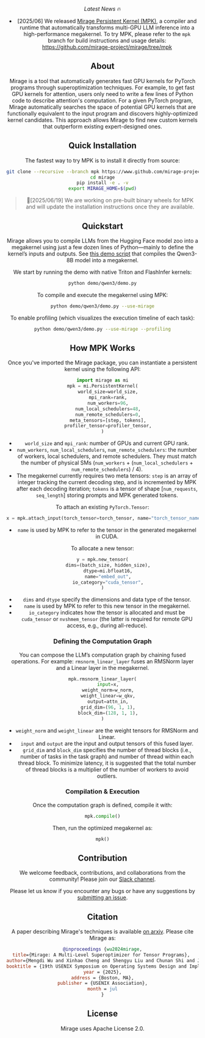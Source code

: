 <div align="center">

*Latest News* 🔥
* [2025/06] We released [Mirage Persistent Kernel (MPK)](https://github.com/mirage-project/mirage/tree/mpk), a compiler and runtime that automatically transforms multi-GPU LLM inference into a high-performance megakernel. To try MPK, please refer to the `mpk` branch for build instructions and usage details: https://github.com/mirage-project/mirage/tree/mpk

## About
Mirage is a tool that automatically generates fast GPU kernels for PyTorch programs through superoptimization techniques. For example, to get fast GPU kernels for attention, users only need to write a few lines of Python code to describe attention's computation. For a given PyTorch program, Mirage automatically searches the space of potential GPU kernels that are functionally equivalent to the input program and discovers highly-optimized kernel candidates. This approach allows Mirage to find new custom kernels that outperform existing expert-designed ones.

## Quick Installation

The fastest way to try MPK is to install it directly from source:
```bash
git clone --recursive --branch mpk https://www.github.com/mirage-project/mirage
cd mirage
pip install -e . -v
export MIRAGE_HOME=$(pwd)
```

> 🔧[2025/06/19] We are working on pre-built binary wheels for MPK and will update the installation instructions once they are available.

## Quickstart
Mirage allows you to compile LLMs from the Hugging Face model zoo into a megakernel using just a few dozen lines of Python—mainly to define the kernel’s inputs and outputs. See [this demo script](https://github.com/mirage-project/mirage/blob/mpk/demo/qwen3/demo.py) that compiles the Qwen3-8B model into a megakernel.

We start by running the demo with native Triton and FlashInfer kernels:
```bash
python demo/qwen3/demo.py
```

To compile and execute the megakernel using MPK:
```bash
python demo/qwen3/demo.py --use-mirage
```

To enable profiling (which visualizes the execution timeline of each task):
```bash
python demo/qwen3/demo.py --use-mirage --profiling
```

## How MPK Works
Once you've imported the Mirage package, you can instantiate a persistent kernel using the following API:
```python
import mirage as mi
mpk = mi.PersistentKernel(
    world_size=world_size,
    mpi_rank=rank,
    num_workers=96,
    num_local_schedulers=48,
    num_remote_schedulers=0,
    meta_tensors=[step, tokens],
    profiler_tensor=profiler_tensor,
)
```
* `world_size` and `mpi_rank`: number of GPUs and current GPU rank.
* `num_workers`, `num_local_schedulers`, `num_remote_schedulers`: the number of workers, local schedulers, and remote schedulers. They must match the number of physical SMs (`num_workers` + (`num_local_schedulers` + `num_remote_schedulers`) / 4).
* The megakernel currently requires two meta tensors: `step` is an array of integer tracking the current decoding step, and is incremented by MPK after each decoding iteration; `tokens` is a tensor of shape [`num_requests`, `seq_length`] storing prompts and MPK generated tokens.

To attach an existing `PyTorch.Tensor`:
```python
x = mpk.attach_input(torch_tensor=torch_tensor, name="torch_tensor_name")
```
* `name` is used by MPK to refer to the tensor in the generated megakernel in CUDA.

To allocate a new tensor:
```python
y = mpk.new_tensor(
    dims=(batch_size, hidden_size),
    dtype=mi.bfloat16,
    name="embed_out",
    io_category="cuda_tensor",
)
```
* `dims` and `dtype` specify the dimensions and data type of the tensor. 
* `name` is used by MPK to refer to this new tensor in the megakernel. 
* `io_category` indicates how the tensor is allocated and must be `cuda_tensor` or `nvshmem_tensor` (the latter is required for remote GPU access, e.g., during all-reduce).

### Defining the Computation Graph
You can compose the LLM’s computation graph by chaining fused operations. For example: `rmsnorm_linear_layer` fuses an RMSNorm layer and a Linear layer in the megakernel.
```python
mpk.rmsnorm_linear_layer(
    input=x,
    weight_norm=w_norm,
    weight_linear=w_qkv,
    output=attn_in,
    grid_dim=(96, 1, 1),
    block_dim=(128, 1, 1),
)
```
* `weight_norm` and `weight_linear` are the weight tensors for RMSNorm and Linear.
* `input` and `output` are the input and output tensors of this fused layer. 
* `grid_dim` and `block_dim` specifies the number of thread blocks (i.e., number of tasks in the task graph) and number of thread within each thread block. To minimize latency, it is suggested that the total number of thread blocks is a multiplier of the number of workers to avoid outliers.

### Compilation & Execution
Once the computation graph is defined, compile it with:
```python
mpk.compile()
```
Then, run the optimized megakernel as:
```python
mpk()
```

## Contribution
We welcome feedback, contributions, and collaborations from the community! Please join our [Slack channel](https://join.slack.com/t/mirage-ag11870/shared_invite/zt-37reobr1i-SKjxeYF3GXdPDoCvtVbjTQ).

Please let us know if you encounter any bugs or have any suggestions by [submitting an issue](https://github.com/mirage-project/mirage/issues).

## Citation
A paper describing Mirage's techniques is available [on arxiv](https://arxiv.org/abs/2405.05751). Please cite Mirage as:

``` bibtex
@inproceedings {wu2024mirage,
title={Mirage: A Multi-Level Superoptimizer for Tensor Programs}, 
author={Mengdi Wu and Xinhao Cheng and Shengyu Liu and Chunan Shi and Jianan Ji and Kit Ao and Praveen Velliengiri and Xupeng Miao and Oded Padon and Zhihao Jia},
booktitle = {19th USENIX Symposium on Operating Systems Design and Implementation (OSDI 25)},
year = {2025},
address = {Boston, MA},
publisher = {USENIX Association},
month = jul
}
```

## License
Mirage uses Apache License 2.0.
